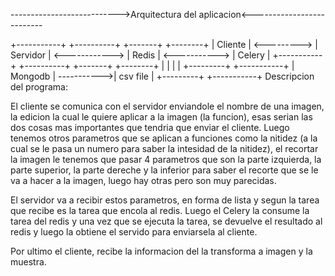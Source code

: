 --------------------------->Arquitectura del aplicacion<--------------------------

+-----------+             +----------+                +-------+               +--------+
|  Cliente  | <---------> | Servidor | <------------> | Redis | <-----------> | Celery |
+-----------+             +----------+                +-------+               +--------+
                                |
                                |
                                |
                                |
                            +---------+             +-----------+
                            | Mongodb | ----------->| csv file  |
                            +---------+             +-----------+
Descripcion del programa:

El cliente se comunica con el servidor enviandole el nombre de una imagen, la edicion la cual le quiere aplicar a la imagen (la funcion), esas serian las dos cosas mas importantes que tendria que enviar el cliente. Luego tenemos otros parametros que se aplican a funciones como la nitidez (a la cual se le pasa un numero para saber la intesidad de la nitidez), el recortar la imagen le tenemos que pasar 4 parametros que son la parte izquierda, la parte superior, la parte dereche y la inferior para saber el recorte que se le va a hacer a la imagen, luego hay otras pero son muy parecidas.

El servidor va a recibir estos parametros, en forma de lista y segun la tarea que recibe es la tarea que encola al redis. Luego el Celery la consume la tarea del redis y una vez que se ejecuta la tarea, se devuelve el resultado al redis y luego la obtiene el servido para enviarsela al cliente.

Por ultimo el cliente, recibe la informacion del la transforma a imagen y la muestra.